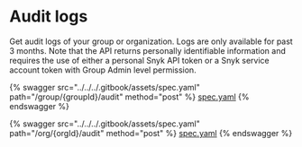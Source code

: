 # Audit logs

Get audit logs of your group or organization. Logs are only available for past 3 months. Note that the API returns personally identifiable information and requires the use of either a personal Snyk API token or a Snyk service account token with Group Admin level permission.

{% swagger src="../../../.gitbook/assets/spec.yaml" path="/group/{groupId}/audit" method="post" %}
[spec.yaml](../../../.gitbook/assets/spec.yaml)
{% endswagger %}

{% swagger src="../../../.gitbook/assets/spec.yaml" path="/org/{orgId}/audit" method="post" %}
[spec.yaml](../../../.gitbook/assets/spec.yaml)
{% endswagger %}
